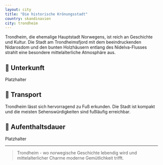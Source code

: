 ```yaml
---
layout: city
title: "Die historische Krönungsstadt"
country: skandinavien
city: trondheim
---
```


Trondheim, die ehemalige Hauptstadt Norwegens, ist reich an Geschichte und Kultur. Die Stadt am Trondheimsfjord mit dem beeindruckenden Nidarosdom und den bunten Holzhäusern entlang des Nidelva-Flusses strahlt eine besondere mittelalterliche Atmosphäre aus.

## 🏨 Unterkunft

Platzhalter

## 🚗 Transport

Trondheim lässt sich hervorragend zu Fuß erkunden. Die Stadt ist kompakt und die meisten Sehenswürdigkeiten sind fußläufig erreichbar.

## 📅 Aufenthaltsdauer

Platzhalter

---

> Trondheim - wo norwegische Geschichte lebendig wird und mittelalterlicher Charme moderne Gemütlichkeit trifft.